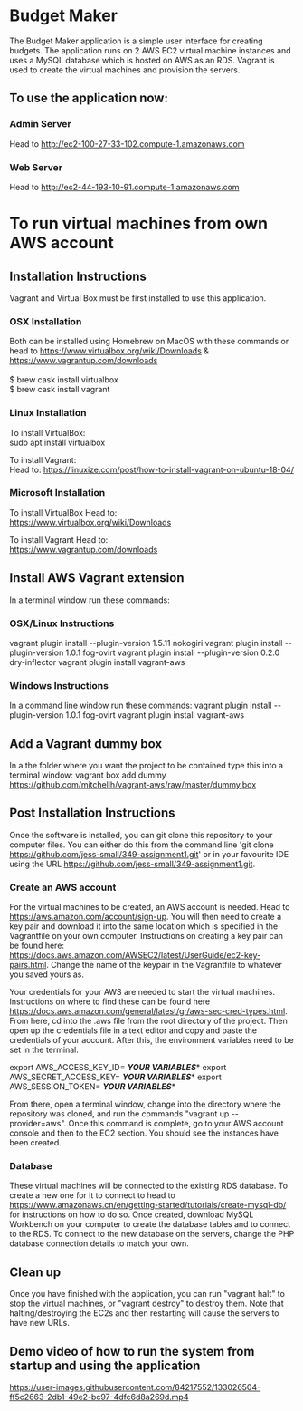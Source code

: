 # Budget Maker
The Budget Maker application is a simple user interface for creating budgets. The application runs on 2 AWS EC2 virtual machine instances and uses a MySQL database which is hosted on AWS as an RDS. Vagrant is used to create the virtual machines and provision the servers.

## To use the application now:

### Admin Server
Head to http://ec2-100-27-33-102.compute-1.amazonaws.com

### Web Server
Head to http://ec2-44-193-10-91.compute-1.amazonaws.com

# To run virtual machines from own AWS account

## Installation Instructions
Vagrant and Virtual Box must be first installed to use this application. 

### OSX Installation
Both can be installed using Homebrew on MacOS with these commands or head to https://www.virtualbox.org/wiki/Downloads & https://www.vagrantup.com/downloads <br> <br>
$ brew cask install virtualbox <br>
$ brew cask install vagrant

### Linux Installation
To install VirtualBox: <br>
sudo apt install virtualbox

To install Vagrant: <br>
Head to:
https://linuxize.com/post/how-to-install-vagrant-on-ubuntu-18-04/


### Microsoft Installation
To install VirtualBox
Head to: <br>
https://www.virtualbox.org/wiki/Downloads

To install Vagrant
Head to: <br>
https://www.vagrantup.com/downloads

## Install AWS Vagrant extension
In a terminal window run these commands:

### OSX/Linux Instructions
vagrant plugin install --plugin-version 1.5.11 nokogiri
vagrant plugin install --plugin-version 1.0.1 fog-ovirt
vagrant plugin install --plugin-version 0.2.0 dry-inflector
vagrant plugin install vagrant-aws

### Windows Instructions
In a command line window run these commands:
vagrant plugin install --plugin-version 1.0.1 fog-ovirt
vagrant plugin install vagrant-aws

## Add a Vagrant dummy box
In a the folder where you want the project to be contained type this into a terminal window:
vagrant box add dummy https://github.com/mitchellh/vagrant-aws/raw/master/dummy.box


## Post Installation Instructions 
Once the software is installed, you can git clone this repository to your computer files. You can either do this from the command line 'git clone https://github.com/jess-small/349-assignment1.git' or in your favourite IDE using the URL https://github.com/jess-small/349-assignment1.git.

### Create an AWS account
For the virtual machines to be created, an AWS account is needed. Head to https://aws.amazon.com/account/sign-up.
You will then need to create a key pair and download it into the same location which is specified in the Vagrantfile on your own computer. Instructions on creating a key pair can be found here: https://docs.aws.amazon.com/AWSEC2/latest/UserGuide/ec2-key-pairs.html. Change the name of the keypair in the Vagrantfile to whatever you saved yours as.

Your credentials for your AWS are needed to start the virtual machines. Instructions on where to find these can be found here https://docs.aws.amazon.com/general/latest/gr/aws-sec-cred-types.html.
From here, cd into the .aws file from the root directory of the project. Then open up the credentials file in a text editor and copy and paste the credentials of your account. After this, the environment variables need to be set in the terminal. 

export AWS_ACCESS_KEY_ID= ***YOUR VARIABLES****
export AWS_SECRET_ACCESS_KEY= ***YOUR VARIABLES****
export AWS_SESSION_TOKEN= ***YOUR VARIABLES****


From there, open a terminal window, change into the directory where the repository was cloned, and run the commands "vagrant up --provider=aws". Once this command is complete, go to your AWS account console and then to the EC2 section. You should see the instances have been created.

### Database
These virtual machines will be connected to the existing RDS database. To create a new one for it to connect to head to https://www.amazonaws.cn/en/getting-started/tutorials/create-mysql-db/ for instructions on how to do so. Once created, download MySQL Workbench on your computer to create the database tables and to connect to the RDS. To connect to the new database on the servers, change the PHP database connection details to match your own.


## Clean up
Once you have finished with the application, you can run "vagrant halt" to stop the virtual machines, or "vagrant destroy" to destroy them. Note that halting/destroying the EC2s and then restarting will cause the servers to have new URLs.



## Demo video of how to run the system from startup and using the application
https://user-images.githubusercontent.com/84217552/133026504-ff5c2663-2db1-49e2-bc97-4dfc6d8a269d.mp4


